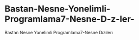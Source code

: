 # Bastan-Nesne-Yonelimli-Programlama7-Nesne-D-z-ler-
Bastan Nesne  Yonelimli Programlama7-Nesne Dızılerı
